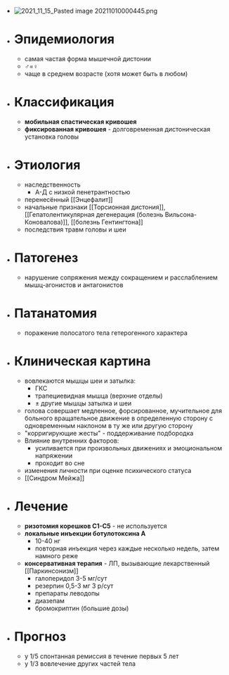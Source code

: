 - ![2021_11_15_Pasted image 20211010000445.png](https://cdn.logseq.com/%2F90d07cd0-0c20-405f-b80f-bbc874a0823a46742e7d-410b-4d1d-9c93-9994ff41df512021_11_15_Pasted%20image%2020211010000445.png?Expires=4790526877&Signature=W9sSFu3ZaQ9CFNhUXENrd~E5XAtcmIPyR5vdaWYGkOIJvyTz5r2D87hqH5-7BrsjNoCtUfoSG8Wv5I9AFrcJ1PwhBXtVM44f5YXmF84d8Jifuf2KcINzoi9b8uOo6LEg-A8QENwEoyuzw-9XIhFRLr8NBCT2~pi7vhki6v36aKpvt5UwguymTsAumW9d~zJf9TQI2wL9PwB6qyiTrnDjrWOMeJqEn5T7K0sbQ73ZiCGy3ymOOHZhxXu~JhEAWTmumd-hgewSPE3srH7~cPwkTrLcmJf2eh8jYK7uPQSBjkzELJ-TM3MCkPmFgj5uyjMZIFd3ueWtR2-eCMC22xliBA__&Key-Pair-Id=APKAJE5CCD6X7MP6PTEA)
- # Эпидемиология
	- самая частая форма мышечной дистонии
	- ♂=♀
	- чаще в среднем возрасте (хотя может быть в любом)
- # Классификация
	- **мобильная спастическая кривошея**
	- **фиксированная кривошея** - долговременная дистоническая установка головы
- # Этиология
	- наследственность
		- А-Д с низкой пенетрантностью
	- перенесённый [[Энцефалит]]
	- начальные признаки [[Торсионная дистония]], [[Гепатолентикулярная дегенерация (болезнь Вильсона-Коновалова)]], [[болезнь Гентингтона]]
	- последствия травм головы и шеи
- # Патогенез
	- нарушение сопряжения между сокращением и расслаблением мышц-агонистов и антагонистов
- # Патанатомия
	- поражение полосатого тела гетерогенного характера
- # Клиническая картина
	- вовлекаются мышцы шеи и затылка:
		- ГКС
		- трапециевидная мышца (верхние отделы)
		- ± другие мышцы затылка и шеи
	- голова совершает медленное, форсированное, мучительное для больного вращательное движение в определенную сторону с одновременным наклоном в ту же или другую сторону
	- "корригирующие жесты" - поддерживание подбородка
	- Влияние внутренних факторов:
		- усиливается при произвольных движениях и эмоциональном напряжении
		- проходит во сне
	- изменения личности при оценке психического статуса
	- [[Синдром Мейжа]]
- # Лечение
	- **ризотомия корешков С1-C5** - не используется
	- **локальные инъекции ботулотоксина А**
		- 10-40 нг
		- повторная инъекция через каждые несколько недель, затем намного реже
	- **консервативная терапия** - ЛП, вызывающие лекарственный [[Паркинсонизм]]
		- галоперидол 3-5 мг/сут
		- резерпин 0,5-3 мг 3 р/сут
		- препараты леводопы
		- диазепам
		- бромокриптин (большие дозы)
- # Прогноз
	- у 1/5 спонтанная ремиссия в течение первых 5 лет
	- у 1/3 вовлечение других частей тела